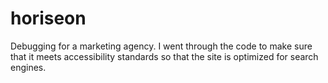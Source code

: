 # horiseon
Debugging for a marketing agency. I went through the code to make sure that it meets accessibility standards so that the site is optimized for search engines.
